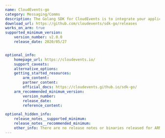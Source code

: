 ```yaml
---
name: CloudEvents-go
category: Messaging/Comms
description: The Golang SDK for CloudEvents is to integrate your application with CloudEvents.This golang module will help us to Represent CloudEvents in memory.
download_url: https://github.com/cloudevents/sdk-go/releases
works_on_arm: true
supported_minimum_version:
    version_number: v2.0.0
    release_date: 2020/05/27


optional_info:
    homepage_url: https://cloudevents.io/
    support_caveats:
    alternative_options:
    getting_started_resources:
        arm_content:
        partner_content:
        official_docs: https://cloudevents.github.io/sdk-go/
    arm_recommended_minimum_version:
        version_number:
        release_date:
        reference_content:

optional_hidden_info:
    release_notes__supported_minimum: 
    release_notes__recommended_minimum:
    other_info: There are no release notes or binaries released for ARM64. Cloudevents-go can be installed from the version v2.0.0.
---
```

